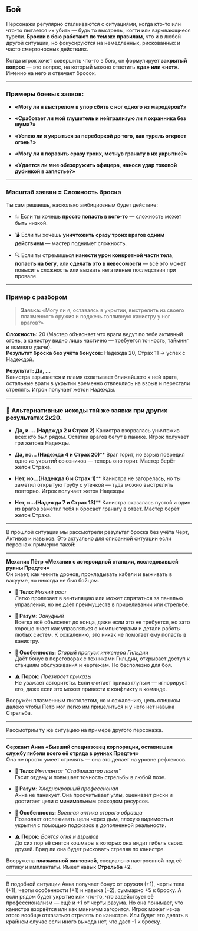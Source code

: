 ## Бой

Персонажи регулярно сталкиваются с ситуациями, когда кто-то или что-то пытается их убить — будь то выстрелы, когти или взрывающиеся турели. **Броски в бою работают по тем же правилам**, что и в любой другой ситуации, но фокусируются на немедленных, рискованных и часто смертоносных действиях.

Когда игрок хочет совершить что-то в бою, он формулирует **закрытый вопрос** — это вопрос, на который можно ответить **«да» или «нет»**. Именно на него и отвечает бросок.

---

### Примеры боевых заявок:

- **«Могу ли я выстрелом в упор сбить с ног одного из мародёров?»**
    
- **«Сработает ли мой глушитель и нейтрализую ли я охранника без шума?»**
    
- **«Успею ли я укрыться за переборкой до того, как турель откроет огонь?»**
    
- **«Могу ли я поразить сразу троих, метнув гранату в их укрытие?»**
    
- **«Удается ли мне обезоружить офицера, нанося удар токовой дубинкой в запястье?»**
    

---

### Масштаб заявки = Сложность броска

Ты сам решаешь, насколько амбициозным будет действие:

- 💥 Если ты хочешь **просто попасть в кого-то** — сложность может быть низкой.
    
- 💣 Если ты хочешь **уничтожить сразу троих врагов одним действием** — мастер поднимет сложность.
    
- 🔍 Если ты стремишься **нанести урон конкретной части тела**, **попасть на бегу**, или **сделать это в невесомости** — всё это может повысить сложность или вызвать негативные последствия при провале.
    


---

### Пример с разбором

> **Заявка:** «Могу ли я, оставаясь в укрытии, выстрелить из своего плазменного оружия и поджечь топливную канистру у ног врагов?»

**Сложность:** 20 (Мастер объясняет что враги ведут по тебе активный огонь, а канистру видно лишь частично — требуется точность, тайминг и немного удачи).  
**Результат броска без учёта бонусов:** Надежда 20, Страх 11 → успех с Надеждой.

**Результат: Да, ...**  
Канистра взрывается и пламя охватывает ближайшего к ней врага, остальные враги в укрытии временно отвлеклись на взрыв и перестали стрелять.
Игрок получает жетон Надежды.

---

### 🎲 Альтернативные исходы той же заявки при других результатах 2к20.

- **Да, и.... (Надежда 2 и Страх 2)** Канистра взорвалась уничтожив всех кто был рядом. Остатки врагов бегут в панике. 
  Игрок получает три жетона Надежды.

- **Да, но... (Надежда 4 и Страх 20)**** Враг горит, но взрыв повредил одно из укрытий союзников — теперь оно горит.
  Мастер берёт жетон Страха.

- **Нет, но...(Надежда 6 и Страх 1)**** Канистра не загорелась, но ты заметил открытую трубу с утечкой — туда можно выстрелить повторно.
  Игрок получает жетон Надежды

- **Нет, и...(Надежда 7 и Страх 13)**** Канистра оказалась пустой и один из врагов заметил тебя и бросает гранату в ответ. 
  Мастер берёт жетон Страха.


---

В прошлой ситуации мы рассмотрели результат броска без учёта Черт, Активов и навыков. Это актуально для описанной ситуации если персонаж примерно такой:

---
**Механик Пётр**
**«Механик с астероидной станции, исследовавшей руины Предтеч»**  
Он знает, как чинить дронов, прокладывать кабели и выживать в вакууме, но никогда не был бойцом. 

- **💪 Тело:** _Низкий рост_  
    Легко пролезает в вентиляцию или может спрятаться за панелью управления, но не даёт преимуществ в прицеливании или стрельбе.
    
- **🧠 Разум:** _Занудный_  
    Всегда всё объясняет до конца, даже если это не требуется, но зато хорошо знает как управляться с компьютерами и детали работы любых систем. К сожалению, это никак не помогает ему попасть в канистру.
    
- **🧩 Особенность:** _Старый пропуск инженера Гильдии_  
    Даёт бонус в переговорах с техниками Гильдии, открывает доступ к станциям обслуживания и чертежам. Но бесполезно для боя.
    
- **⚠️ Порок:** _Презирает приказы_  
    Не уважает авторитеты. Если считает приказ глупым — игнорирует его, даже если это может привести к конфликту в команде. 

Вооружён плазменным пистолетом, но к сожалению, цель слишком далеко чтобы Пётр мог легко им прицелиться и у него нет навыка Стрельба.

---

Рассмотрим ту же ситуацию на примере другого персонажа.

---
**Сержант Анна**
**«Бывший спецназовец корпорации, оставившая службу гибели всего её отряда в руинах Предтеч»**  
Она не просто умеет стрелять — она это делает на уровне рефлексов.

- **💪 Тело:** _Имплантат "Стабилизатор локтя"_  
    Гасит отдачу и повышает точность стрельбы в любой позе.
    
- **🧠 Разум:** _Хладнокровный профессионал_  
    Анна не паникует. Она просчитывает углы, оценивает риски и достигает цели с минимальным расходом ресурсов.
    
- **🧩 Особенность:** _Военная оптика старого образца_  
    Позволяет отслеживать цели через дым, плохую видимость и укрытия с помощью подсказок в дополненной реальности.
    
- **⚠️ Порок:** _Боится огня и взрывов_  
    До сих пор её снятся кошмары в которых она видит гибель своих друзей. Вряд ли она будет рисковать стреляя по канистре.

Вооружена **плазменной винтовкой**, специально настроенной под её оптику и имплантаты. Имеет навык **Стрельба +2**.

---

В подобной ситуации Анна получает бонус от оружия (+1), черты тела (+1), черты особенности (+1) и навыка (+2), суммарно +5 к броску. А если рядом будет укрытие или что-то, что задействует её профессионализм — ещё и +1 от черты разума.
Но она понимает, что канистра взорвётся или как минимум загорится. Игрок может из-за этого вообще отказаться стрелять по канистре. Или будет это делать в крайнем случае если иного выхода нет, что даст -1 к броску.
